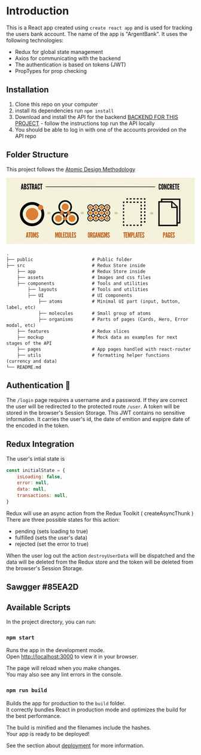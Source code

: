 # Introduction

This is a React app created using `create react app` and is used for tracking the users bank account. The name of the app is "ArgentBank".
It uses the following technologies:

- Redux for global state management
- Axios for communicating with the backend
- The authentication is based on tokens (JWT)
- PropTypes for prop checking

## Installation

1. Clone this repo on your computer
2. install its dependencies run `npm install`
3. Download and install the API for the backend [BACKEND FOR THIS PROJECT](https://github.com/OpenClassrooms-Student-Center/Project-10-Bank-API) - follow the instructions top run the API locally
4. You should be able to log in with one of the accounts provided on the API repo

## Folder Structure

This project follows the [Atomic Design Methodology](https://atomicdesign.bradfrost.com/chapter-2/)

![Atomic Design](atom-design.jpg)

    .
    ├── public                      # Public folder
    ├── src                         # Redux Store inside
        ├── app                     # Redux Store inside
        ├── assets                  # Images and css files
        ├── components              # Tools and utilities
            ├── layouts             # Tools and utilities
            ├── UI                  # UI components
                ├── atoms           # Minimal UI part (input, button, label, etc)
                ├── molecules       # Small group of atoms
                ├── organisms       # Parts of pages (Cards, Hero, Error modal, etc)
        ├── features                # Redux slices
        ├── mockup                  # Mock data as examples for next stages of the API
        ├── pages                   # App pages handled with react-router
        ├── utils                   # formatting helper functions (currency and data)
    └── README.md

## Authentication :office:

The `/login` page requires a username and a password. If they are correct the user will be redirected to the protected route `/user`. A token will be stored in the browser's Session Storage. This JWT contains no sensitive information. It carries the user's id, the date of emition and expipre date of the encoded in the token.

## Redux Integration

The user's intial state is

```javascript
const initialState = {
	isLoading: false,
	error: null,
	data: null,
	transactions: null,
}
```

Redux will use an async action from the Redux Toolkit ( createAsyncThunk )
There are three possible states for this action:

- pending (sets loading to true)
- fulfilled (sets the user's data)
- rejected (set the error to true)

When the user log out the action `destroyUserData` will be dispatched and the data will be deleted from the Redux store and the token will be deleted from the browser's Session Storage.

## Sawgger #85EA2D

## Available Scripts

In the project directory, you can run:

### `npm start`

Runs the app in the development mode.\
Open [http://localhost:3000](http://localhost:3000) to view it in your browser.

The page will reload when you make changes.\
You may also see any lint errors in the console.

### `npm run build`

Builds the app for production to the `build` folder.\
It correctly bundles React in production mode and optimizes the build for the best performance.

The build is minified and the filenames include the hashes.\
Your app is ready to be deployed!

See the section about [deployment](https://facebook.github.io/create-react-app/docs/deployment) for more information.
